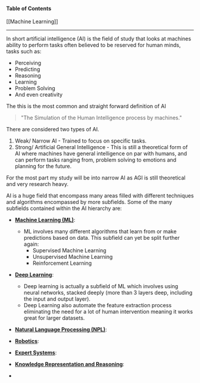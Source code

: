 #### Table of Contents
[[Machine Learning]]

---
In short artificial intelligence (AI) is the field of study that looks at machines ability to perform tasks often believed to be reserved for human minds, tasks such as:
- Perceiving 
- Predicting 
- Reasoning 
- Learning 
- Problem Solving
- And even creativity

The this is the most common and straight forward definition of AI

> "The Simulation of the Human Intelligence process by machines."

There are considered two types of AI.
1. Weak/ Narrow AI - Trained to focus on specific tasks.
2. Strong/ Artificial General Intelligence - This is still a theoretical form of AI where machines have general intelligence on par with humans, and can perform tasks ranging from, problem solving to emotions and planning for the future.

For the most part my study will be into narrow AI as AGI is still theoretical and very research heavy.

AI is a huge field that encompass many areas filled with different techniques and algorithms encompassed by more subfields. Some of the many subfields contained within the AI hierarchy are:
- <b><u>Machine Learning (ML)</u></b>:
	- ML involves many different algorithms that learn from or make predictions based on data. This subfield can yet be split further again:
		- Supervised Machine Learning
		- Unsupervised Machine Learning
		- Reinforcement Learning
		
- <b><u>Deep Learning</u></b>:
	- Deep learning is actually a subfield of ML which involves using neural networks, stacked deeply (more than 3 layers deep, including the input and output layer).
	- Deep Learning also automate the feature extraction process eliminating the need for a lot of human intervention meaning it works great for larger datasets.
- <b><u>Natural Language Processing (NPL)</u></b>:
- <b><u>Robotics</u></b>:
- <b><u>Expert Systems</u></b>:
- <b><u>Knowledge Representation and Reasoning</u></b>:
-
